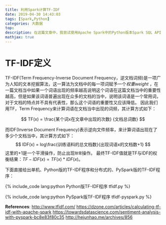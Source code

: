 ```yaml
---
title: 利用Spark计算TF-IDF
date: 2019-04-30 14:43:03
tags: [Spark,Python]
categories: 大数据
top:
description: 在这篇文章中，我尝试使用Apache Spark中的Python版本Spark SQL API来写TF-IDF算法进行文本挖掘。
mathjax: true
---
```

# TF-IDF定义
TF-IDF(Term Frequency-Inverse Document Frequency，逆文档词频)是一项广为人知的文本挖掘算法，这一算法为文档中的每一项词赋予一个*权重weight* ，在一篇文档当中如果一个词语出现的频率越高说明这个词语在这篇文档当中的重要性越高，但是如果该词语普遍出现在众多的文档的当中，说明该词语是一个常用词，对于文档的特点并不具有代表性，那么这个词语的重要性又应该降低。
因此我们用TF，Term Frequency来计算词语在文档当中出现的词频，其计算方式如下：
<!-- more -->
$$
TF(x) = \frac{某个词x在文章中出现的次数} {文档总词数}
$$

而IDF(Inverse Document Frequency)表示逆向文件频率，来计算词语出现在了多少个文档当中，其计算方式如下：
$$
IDF(x) = log\frac{训练语料的总文档数}{出现词语x的文档数+1}
$$
这里的+1是一个平滑操作，防止出现`除零`操作。
最终TF-IDF值就是TF与IDF的权衡结果：$TF-IDF(x) = TF(x) * IDF(x)$。

下面直接给出单机、Python版的TF-IDF程序和分布式的、PySpark版的TF-IDF程序：

{% include_code lang:python Python版TF-IDF程序 tfidf.py %}

{% include_code lang:python PySpark版TF-IDF程序 tfidf-pyspark.py %}


**References**:
http://www.tfidf.com/
https://dzone.com/articles/calculating-tf-idf-with-apache-spark
https://towardsdatascience.com/sentiment-analysis-with-pyspark-bc8e83f80c35
http://hejunhao.me/archives/856
